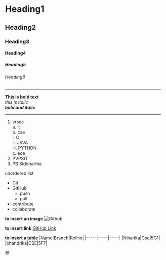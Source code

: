 # Heading1
## Heading2
### Heading3
#### Heading4
##### Heading5
###### Heading6

-----------------------------------------

**This is bold text**  
*this is italic*  
***bold and italic***  

---------------------------------------
1. vrsec  
  a. it  
  b. cse  
    i. C  
    ii. JAVA  
    iii. PYTHON  
  c. ece  
 2. PVPSIT  
 3. PB Siddhartha   
 
 unordered list   
 * Git  
 * GitHub
   - push
   - pull
 * contribute  
 * collaborate  

**to insert an image**
![Github](https://github.githubassets.com/images/modules/logos_page/GitHub-Logo.png)

**to insert link**
[GitHub Link](https://github.com/)

**to insert a table**
|Name|Branch|Rollno|
|-----|-----|-----|
|Niharika|Cse|5G1|
|chandrika|CSE|5F7|

 :sunglasses:	
